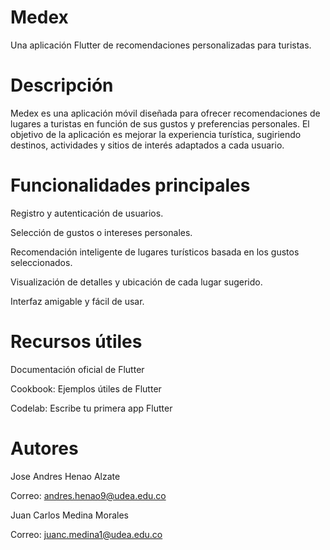 # Medex
Una aplicación Flutter de recomendaciones personalizadas para turistas.

# Descripción
Medex es una aplicación móvil diseñada para ofrecer recomendaciones de lugares a turistas en función de sus gustos y preferencias personales. El objetivo de la aplicación es mejorar la experiencia turística, sugiriendo destinos, actividades y sitios de interés adaptados a cada usuario.

# Funcionalidades principales
Registro y autenticación de usuarios.

Selección de gustos o intereses personales.

Recomendación inteligente de lugares turísticos basada en los gustos seleccionados.

Visualización de detalles y ubicación de cada lugar sugerido.

Interfaz amigable y fácil de usar.

# Recursos útiles
Documentación oficial de Flutter

Cookbook: Ejemplos útiles de Flutter

Codelab: Escribe tu primera app Flutter

# Autores
Jose Andres Henao Alzate

Correo: andres.henao9@udea.edu.co

Juan Carlos Medina Morales

Correo: juanc.medina1@udea.edu.co
